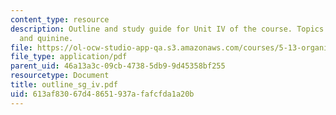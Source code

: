 ```yaml
---
content_type: resource
description: Outline and study guide for Unit IV of the course. Topics include amines
  and quinine.
file: https://ol-ocw-studio-app-qa.s3.amazonaws.com/courses/5-13-organic-chemistry-ii-fall-2003/613af83067d48651937afafcfda1a20b_outline_sg_iv.pdf
file_type: application/pdf
parent_uid: 46a13a3c-09cb-4738-5db9-9d45358bf255
resourcetype: Document
title: outline_sg_iv.pdf
uid: 613af830-67d4-8651-937a-fafcfda1a20b
---
```

